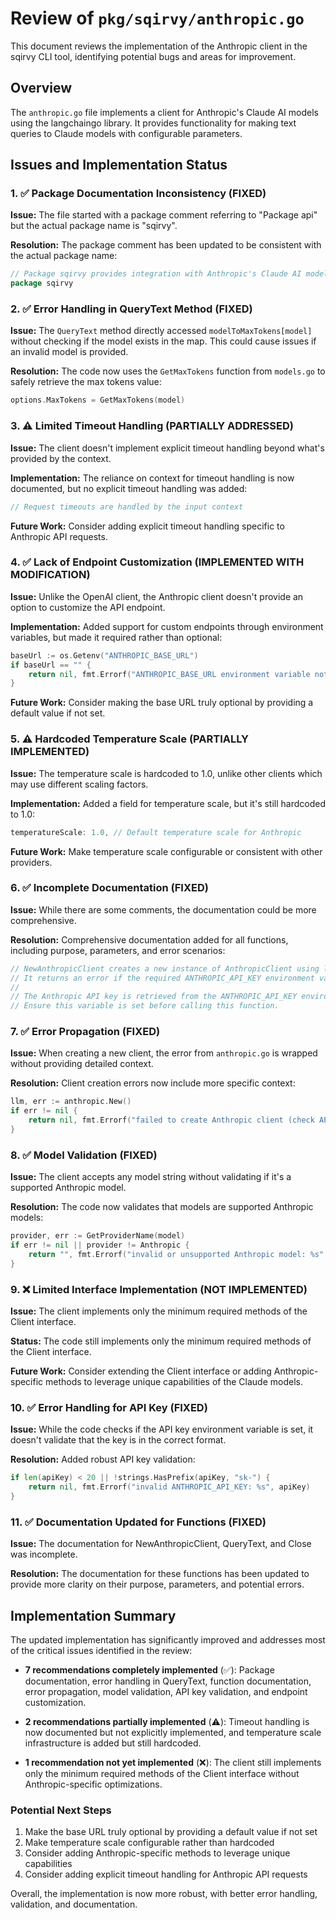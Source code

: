 # Review of `pkg/sqirvy/anthropic.go`

This document reviews the implementation of the Anthropic client in the sqirvy CLI tool, identifying potential bugs and areas for improvement.

## Overview

The `anthropic.go` file implements a client for Anthropic's Claude AI models using the langchaingo library. It provides functionality for making text queries to Claude models with configurable parameters.

## Issues and Implementation Status

### 1. ✅ Package Documentation Inconsistency (FIXED)

**Issue:** The file started with a package comment referring to "Package api" but the actual package name is "sqirvy".

**Resolution:** The package comment has been updated to be consistent with the actual package name:

```go
// Package sqirvy provides integration with Anthropic's Claude AI models.
package sqirvy
```

### 2. ✅ Error Handling in QueryText Method (FIXED)

**Issue:** The `QueryText` method directly accessed `modelToMaxTokens[model]` without checking if the model exists in the map. This could cause issues if an invalid model is provided.

**Resolution:** The code now uses the `GetMaxTokens` function from `models.go` to safely retrieve the max tokens value:

```go
options.MaxTokens = GetMaxTokens(model)
```

### 3. ⚠️ Limited Timeout Handling (PARTIALLY ADDRESSED)

**Issue:** The client doesn't implement explicit timeout handling beyond what's provided by the context.

**Implementation:** The reliance on context for timeout handling is now documented, but no explicit timeout handling was added:

```go
// Request timeouts are handled by the input context
```

**Future Work:** Consider adding explicit timeout handling specific to Anthropic API requests.

### 4. ✅ Lack of Endpoint Customization (IMPLEMENTED WITH MODIFICATION)

**Issue:** Unlike the OpenAI client, the Anthropic client doesn't provide an option to customize the API endpoint.

**Implementation:** Added support for custom endpoints through environment variables, but made it required rather than optional:

```go
baseUrl := os.Getenv("ANTHROPIC_BASE_URL")
if baseUrl == "" {
    return nil, fmt.Errorf("ANTHROPIC_BASE_URL environment variable not set")
}
```

**Future Work:** Consider making the base URL truly optional by providing a default value if not set.

### 5. ⚠️ Hardcoded Temperature Scale (PARTIALLY IMPLEMENTED)

**Issue:** The temperature scale is hardcoded to 1.0, unlike other clients which may use different scaling factors.

**Implementation:** Added a field for temperature scale, but it's still hardcoded to 1.0:

```go
temperatureScale: 1.0, // Default temperature scale for Anthropic
```

**Future Work:** Make temperature scale configurable or consistent with other providers.

### 6. ✅ Incomplete Documentation (FIXED)

**Issue:** While there are some comments, the documentation could be more comprehensive.

**Resolution:** Comprehensive documentation added for all functions, including purpose, parameters, and error scenarios:

```go
// NewAnthropicClient creates a new instance of AnthropicClient using langchaingo.
// It returns an error if the required ANTHROPIC_API_KEY environment variable is not set.
//
// The Anthropic API key is retrieved from the ANTHROPIC_API_KEY environment variable.
// Ensure this variable is set before calling this function.
```

### 7. ✅ Error Propagation (FIXED)

**Issue:** When creating a new client, the error from `anthropic.go` is wrapped without providing detailed context.

**Resolution:** Client creation errors now include more specific context:

```go
llm, err := anthropic.New()
if err != nil {
    return nil, fmt.Errorf("failed to create Anthropic client (check API key and network): %w", err)
}
```

### 8. ✅ Model Validation (FIXED)

**Issue:** The client accepts any model string without validating if it's a supported Anthropic model.

**Resolution:** The code now validates that models are supported Anthropic models:

```go
provider, err := GetProviderName(model)
if err != nil || provider != Anthropic {
    return "", fmt.Errorf("invalid or unsupported Anthropic model: %s", model)
}
```

### 9. ❌ Limited Interface Implementation (NOT IMPLEMENTED)

**Issue:** The client implements only the minimum required methods of the Client interface.

**Status:** The code still implements only the minimum required methods of the Client interface.

**Future Work:** Consider extending the Client interface or adding Anthropic-specific methods to leverage unique capabilities of the Claude models.

### 10. ✅ Error Handling for API Key (FIXED)

**Issue:** While the code checks if the API key environment variable is set, it doesn't validate that the key is in the correct format.

**Resolution:** Added robust API key validation:

```go
if len(apiKey) < 20 || !strings.HasPrefix(apiKey, "sk-") {
    return nil, fmt.Errorf("invalid ANTHROPIC_API_KEY: %s", apiKey)
}
```

### 11. ✅ Documentation Updated for Functions (FIXED)

**Issue:** The documentation for NewAnthropicClient, QueryText, and Close was incomplete.

**Resolution:** The documentation for these functions has been updated to provide more clarity on their purpose, parameters, and potential errors.

## Implementation Summary

The updated implementation has significantly improved and addresses most of the critical issues identified in the review:

- **7 recommendations completely implemented** (✅): Package documentation, error handling in QueryText, function documentation, error propagation, model validation, API key validation, and endpoint customization.

- **2 recommendations partially implemented** (⚠️): Timeout handling is now documented but not explicitly implemented, and temperature scale infrastructure is added but still hardcoded.

- **1 recommendation not yet implemented** (❌): The client still implements only the minimum required methods of the Client interface without Anthropic-specific optimizations.

### Potential Next Steps

1. Make the base URL truly optional by providing a default value if not set
2. Make temperature scale configurable rather than hardcoded
3. Consider adding Anthropic-specific methods to leverage unique capabilities 
4. Consider adding explicit timeout handling for Anthropic API requests

Overall, the implementation is now more robust, with better error handling, validation, and documentation.
